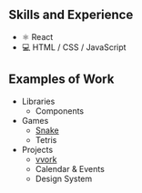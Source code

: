 ## Skills and Experience
* ⚛ React
* 💻 HTML / CSS / JavaScript

## Examples of Work
* Libraries
  * Components
* Games
  * [Snake](https://devholiday.github.io/snake/)
  * Tetris
* Projects
  * [vvork](https://vvork-e1bd6.web.app/)
  * Calendar & Events
  * Design System

<!---
devholiday/devholiday is a ✨ special ✨ repository because its `README.md` (this file) appears on your GitHub profile.
You can click the Preview link to take a look at your changes.
--->

